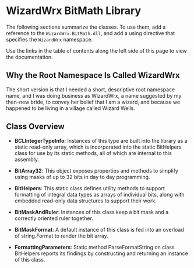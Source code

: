 # WizardWrx BitMath Library

The following sections summarize the classes. To use them, add a reference to
the `WizardWrx.BitMath.dll`, and add a using directive that specifies the
`WizardWrx` namespace.

Use the links in the table of contents along the left side of this page to view
the documentation.

## Why the Root Namespace Is Called WizardWrx

The short version is that I needed a short, descriptive root namespace name, and
I was doing business as WizardWrx, a name suggested by my then-new bride, to
convey her belief that I am a wizard, and because we happened to be living in a
village called Wizard Wells.

## Class Overview

*	__BCLIntegerTypeInfo__: Instances of this type are built into the library as
a static read-only array, which is incorporated into the static BitHelpers class
for use by its static methods, all of which are internal to this assembly.

*	__BitArray32__: This object exposes properties and methods to simplify using
masks of up to 32 bits in day to day programming.

*	__BitHelpers__: This static class defines utility methods to support
formatting of integral data types as arrays of individual bits, along with
embedded read-only data structures to support their work.

*	__BitMaskAndRuler__: Instances of this class keep a bit mask and a correctly
oriented ruler together.

*	__BitMaskFormat__: A default instance of this class is fed into an overload
of string.Format to render the bit array.

*	__FormattingParameters__: Static method ParseFormatString on class BitHelpers
reports its findings by constructing and returning an instance of this class.